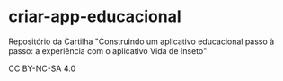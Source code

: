 # criar-app-educacional
Repositório da Cartilha "Construindo um aplicativo educacional passo à passo: a experiência com o aplicativo Vida de Inseto"

CC BY-NC-SA 4.0
